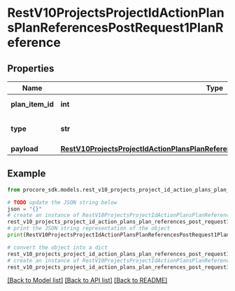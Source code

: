 # RestV10ProjectsProjectIdActionPlansPlanReferencesPostRequest1PlanReference


## Properties

Name | Type | Description | Notes
------------ | ------------- | ------------- | -------------
**plan_item_id** | **int** | Action Plan Item ID | 
**type** | **str** | Action Plan Reference Type | 
**payload** | [**RestV10ProjectsProjectIdActionPlansPlanReferencesPostRequest1PlanReferencePayload**](RestV10ProjectsProjectIdActionPlansPlanReferencesPostRequest1PlanReferencePayload.md) |  | 

## Example

```python
from procore_sdk.models.rest_v10_projects_project_id_action_plans_plan_references_post_request1_plan_reference import RestV10ProjectsProjectIdActionPlansPlanReferencesPostRequest1PlanReference

# TODO update the JSON string below
json = "{}"
# create an instance of RestV10ProjectsProjectIdActionPlansPlanReferencesPostRequest1PlanReference from a JSON string
rest_v10_projects_project_id_action_plans_plan_references_post_request1_plan_reference_instance = RestV10ProjectsProjectIdActionPlansPlanReferencesPostRequest1PlanReference.from_json(json)
# print the JSON string representation of the object
print(RestV10ProjectsProjectIdActionPlansPlanReferencesPostRequest1PlanReference.to_json())

# convert the object into a dict
rest_v10_projects_project_id_action_plans_plan_references_post_request1_plan_reference_dict = rest_v10_projects_project_id_action_plans_plan_references_post_request1_plan_reference_instance.to_dict()
# create an instance of RestV10ProjectsProjectIdActionPlansPlanReferencesPostRequest1PlanReference from a dict
rest_v10_projects_project_id_action_plans_plan_references_post_request1_plan_reference_from_dict = RestV10ProjectsProjectIdActionPlansPlanReferencesPostRequest1PlanReference.from_dict(rest_v10_projects_project_id_action_plans_plan_references_post_request1_plan_reference_dict)
```
[[Back to Model list]](../README.md#documentation-for-models) [[Back to API list]](../README.md#documentation-for-api-endpoints) [[Back to README]](../README.md)


